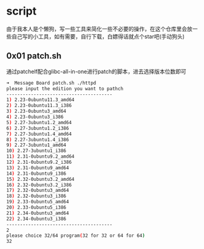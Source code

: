 # script
由于我本人是个懒狗，写一些工具来简化一些不必要的操作，在这个仓库里会放一些自己写的小工具，如有需要，自行下载，白嫖得话就点个star吧(手动狗头)

## 0x01 patch.sh
通过patchelf配合glibc-all-in-one进行patch的脚本，进去选择版本位数即可
```bash
➜  Message Board patch.sh ./httpd
please input the edition you want to pathch
---------------------------------------
1) 2.23-0ubuntu11.3_amd64
2) 2.23-0ubuntu11.3_i386
3) 2.23-0ubuntu3_amd64
4) 2.23-0ubuntu3_i386
5) 2.27-3ubuntu1.2_amd64
6) 2.27-3ubuntu1.2_i386
7) 2.27-3ubuntu1.4_amd64
8) 2.27-3ubuntu1.4_i386
9) 2.27-3ubuntu1_amd64
10) 2.27-3ubuntu1_i386
11) 2.31-0ubuntu9.2_amd64
12) 2.31-0ubuntu9.2_i386
13) 2.31-0ubuntu9_amd64
14) 2.31-0ubuntu9_i386
15) 2.32-0ubuntu3.2_amd64
16) 2.32-0ubuntu3.2_i386
17) 2.32-0ubuntu3_amd64
18) 2.32-0ubuntu3_i386
19) 2.33-0ubuntu5_amd64
20) 2.33-0ubuntu5_i386
21) 2.34-0ubuntu3_amd64
22) 2.34-0ubuntu3_i386
---------------------------------------
2
please choice 32/64 program(32 for 32 or 64 for 64)
32
```
